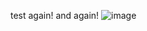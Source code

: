   test again! and again!
![image](https://github.com/zhiliangpt/markdown.blog/assets/117251427/7a9c0935-7767-4852-8df1-0ee2ba605106)

